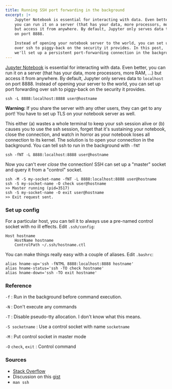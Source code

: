 ```yaml
---
title: Running SSH port forwarding in the background
excerpt: |+
    Jupyter Notebook is essential for interacting with data. Even better,
    you can run it on a server (that has your data, more processors, more RAM, ...)
    but access it from anywhere. By default, Jupyter only serves data to `localhost`
    on port 8888.

    Instead of opening your notebook server to the world, you can set up port forwarding
    over ssh to piggy-back on the security it provides. In this post,
    we'll set up a persistent port-forwarding connection in the background.
---
```


[Jupyter Notebook] is essential for interacting with data. Even better,
you can run it on a server (that has your data, more processors, more RAM, ...)
but access it from anywhere. By default, Jupyter only serves data to `localhost`
on port 8888. Instead of opening your server to the world, you can set up port forwarding
over ssh to piggy-back on the security it provides.

    ssh -L 8888:localhost:8888 user@hostname

<div class="alert alert-danger" role="alert">
  <strong>Warning:</strong> If you share the server with any other users,
  they can get to any port! You have to set up TLS on your 
  notebook server as well.
</div>

This either (a) wastes a whole terminal to keep your ssh session alive
or (b) causes you to use the ssh session, forget that it's sustaining
your notebook, close the connection, and watch in horror as your notebook
loses all connection to its kernel. The solution is to open your connection
in the background. You can tell ssh to run
in the background with `-fNT`

    ssh -fNT -L 8888:localhost:8888 user@hostname

Now you can't ever *close* the connection! SSH can set up a "master" socket
and query it from a "control" socket.

    ssh -M -S my-socket-name -fNT -L 8888:localhost:8888 user@hostname
    ssh -S my-socket-name -O check user@hostname
    >> Master running (pid=3517) 
    ssh -S my-socket-name -O exit user@hostname
    >> Exit request sent. 

### Set up config

For a particular host, you can tell it to always use a pre-named control
socket with no ill effects. Edit `.ssh/config`:

    Host hostname
        HostName hostname
        ControlPath ~/.ssh/hostname.ctl

You can make things really easy with a couple of aliases. Edit `.bashrc`:

    alias hname-up='ssh -fNTML 8888:localhost:8888 hostname'
    alias hname-status='ssh -TO check hostname'
    alias hname-down='ssh -TO exit hostname'

### Reference

`-f`
:   Run in the background before command execution.

`-N`
:   Don't execute any commands

`-T`
:   Disable pseudo-tty allocation. I don't know what this means.

`-S socketname`
:   Use a control socket with name `socketname`

`-M`
:   Put control socket in master mode

`-O` `check`, `exit`
:   Control command

### Sources

- [Stack Overflow]
- Discussion on this [gist]
- `man ssh`

[Jupyter Notebook]: http://jupyter.org/
[Stack Overflow]: http://stackoverflow.com/questions/2241063/bash-script-to-setup-a-temporary-ssh-tunnel
[Gist]: https://gist.github.com/scy/6781836
